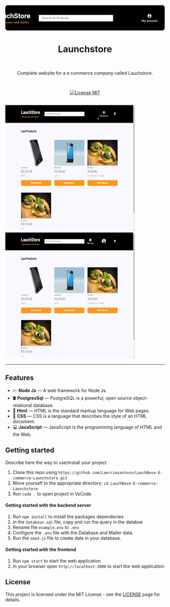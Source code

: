<div align="center">
  <img src="./public/images/PangeBanner.png" alt="Foodfy image"  style="object-fit: cover; width: 1070px; height:80px;border-radius: 8px;">
  <br>

  <h1>Launchstore </h1>
  <br>
</div>


<p align="center">Complete website for a e commerce company called Lauchstore.</p>
<br>

<p align="center">
  <a href="https://opensource.org/licenses/MIT">
    <img src="https://img.shields.io/badge/License-MIT-blue.svg" alt="License MIT">
  </a>
</p>

<br>

<div>
  <img src="./public/images/loguin.gif" alt="demo" height="400" width="410">
  <img src="./public/images/order.gif" alt="demo" height="400" width="410">
</div>

<hr />

## Features

- 💹 **Node Js** — A web framework for Node Js.
- 🛢️ **PostgresSql** — PostgreSQL is a powerful, open source object-relational database.
- 📕 **Html** — HTML is the standard markup language for Web pages.
- 📘 **CSS** — CSS is a language that describes the style of an HTML document.
- 💻 **JavaScript** — JavaScript is the programming language of HTML and the Web.

## Getting started

Describe here the way to use/install your project

1. Clone this repo using `https://github.com/Laerciosantosn/LauchBase-E-commerce-Launchstore.git`
2. Move yourself to the appropriate directory: `cd LauchBase-E-commerce-Launchstore`<br />
3. Run `code .` to open project in VsCode<br />

#### Getting started with the backend server

1. Run `npm install` to install the packages dependecies
2. In the `database.sql` file, copy and run the query in the databse 
3. Rename file `example.env` to `.env`
4. Configure the `.env` file with the Database and Mailer data.
5. Run the `seed.js` file to create date in your database.

#### Getting started with the frontend

1. Run `npm start` to start the web application
2. In your browser open `http://localhost:3000` to start the web application



## License

This project is licensed under the MIT License - see the [LICENSE](https://opensource.org/licenses/MIT) page for details.